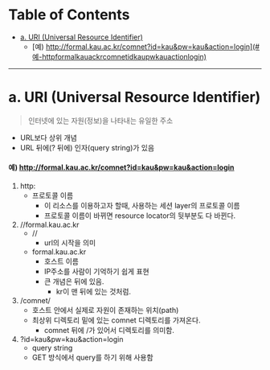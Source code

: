 # Table of Contents

- [a. URI (Universal Resource Identifier)](#a-uri-universal-resource-identifier)
  - [예) http://formal.kau.ac.kr/comnet?id=kau&pw=kau&action=login](#예-httpformalkauackrcomnetidkaupwkauactionlogin)

---

# a. URI (Universal Resource Identifier)

> 인터넷에 있는 자원(정보)을 나타내는 유일한 주소

- URL보다 상위 개념
- URL 뒤에(? 뒤에) 인자(query string)가 있음

#### 예) http://formal.kau.ac.kr/comnet?id=kau&pw=kau&action=login

1. http:
	- 프로토콜 이름
		- 이 리소스를 이용하고자 할때, 사용하는 세션 layer의 프로토콜 이름
		- 프로토콜 이름이 바뀌면 resource locator의 뒷부분도 다 바뀐다.
2. //formal.kau.ac.kr
	- //
		- url의 시작을 의미
	- formal.kau.ac.kr
		- 호스트 이름
		- IP주소를 사람이 기억하기 쉽게 표현
		- 큰 개념은 뒤에 있음.
			- kr이 맨 뒤에 있는 것처럼.
3. /comnet/
	- 호스트 안에서 실제로 자원이 존재하는 위치(path)
	- 최상위 디렉토리 밑에 있는 comnet 디렉토리를 가져온다.
		- comnet 뒤에 /가 있어서 디렉토리를 의미함.
4. ?id=kau&pw=kau&action=login
	- query string
	- GET 방식에서 query를 하기 위해 사용함